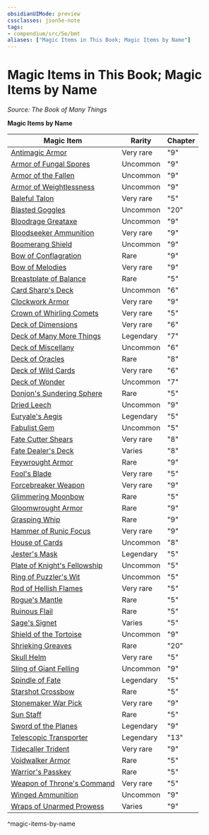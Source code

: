 ```yaml
---
obsidianUIMode: preview
cssclasses: json5e-note
tags:
- compendium/src/5e/bmt
aliases: ["Magic Items in This Book; Magic Items by Name"]
---
```

# Magic Items in This Book; Magic Items by Name
*Source: The Book of Many Things* 

**Magic Items by Name**

| Magic Item | Rarity | Chapter |
|------------|--------|---------|
| [Antimagic Armor](5E2014官方资源/items/antimagic-armor-bmt.md) | Very rare | "9" |
| [Armor of Fungal Spores](5E2014官方资源/items/armor-of-fungal-spores-bmt.md) | Uncommon | "9" |
| [Armor of the Fallen](5E2014官方资源/items/armor-of-the-fallen-bmt.md) | Uncommon | "9" |
| [Armor of Weightlessness](5E2014官方资源/items/armor-of-weightlessness-bmt.md) | Uncommon | "9" |
| [Baleful Talon](5E2014官方资源/items/baleful-talon-bmt.md) | Very rare | "5" |
| [Blasted Goggles](5E2014官方资源/items/blasted-goggles-bmt.md) | Uncommon | "20" |
| [Bloodrage Greataxe](5E2014官方资源/items/bloodrage-greataxe-bmt.md) | Uncommon | "9" |
| [Bloodseeker Ammunition](5E2014官方资源/items/bloodseeker-ammunition-bmt.md) | Very rare | "9" |
| [Boomerang Shield](5E2014官方资源/items/boomerang-shield-bmt.md) | Uncommon | "9" |
| [Bow of Conflagration](5E2014官方资源/items/bow-of-conflagration-bmt.md) | Rare | "9" |
| [Bow of Melodies](5E2014官方资源/items/bow-of-melodies-bmt.md) | Very rare | "9" |
| [Breastplate of Balance](5E2014官方资源/items/breastplate-of-balance-bmt.md) | Rare | "5" |
| [Card Sharp's Deck](5E2014官方资源/items/card-sharps-deck-bmt.md) | Uncommon | "6" |
| [Clockwork Armor](5E2014官方资源/items/clockwork-armor-bmt.md) | Very rare | "9" |
| [Crown of Whirling Comets](5E2014官方资源/items/crown-of-whirling-comets-bmt.md) | Very rare | "5" |
| [Deck of Dimensions](5E2014官方资源/items/deck-of-dimensions-bmt.md) | Very rare | "6" |
| [Deck of Many More Things](5E2014官方资源/items/deck-of-many-more-things-bmt.md) | Legendary | "7" |
| [Deck of Miscellany](5E2014官方资源/items/deck-of-miscellany-bmt.md) | Uncommon | "6" |
| [Deck of Oracles](5E2014官方资源/items/deck-of-oracles-bmt.md) | Rare | "8" |
| [Deck of Wild Cards](5E2014官方资源/items/deck-of-wild-cards-bmt.md) | Very rare | "6" |
| [Deck of Wonder](5E2014官方资源/items/deck-of-wonder-bmt.md) | Uncommon | "7" |
| [Donjon's Sundering Sphere](5E2014官方资源/items/donjons-sundering-sphere-bmt.md) | Rare | "5" |
| [Dried Leech](5E2014官方资源/items/dried-leech-bmt.md) | Uncommon | "9" |
| [Euryale's Aegis](5E2014官方资源/items/euryales-aegis-bmt.md) | Legendary | "5" |
| [Fabulist Gem](5E2014官方资源/items/fabulist-gem-bmt.md) | Uncommon | "5" |
| [Fate Cutter Shears](5E2014官方资源/items/fate-cutter-shears-bmt.md) | Very rare | "8" |
| [Fate Dealer's Deck](5E2014官方资源/items/1-fate-dealers-deck-bmt.md) | Varies | "8" |
| [Feywrought Armor](5E2014官方资源/items/feywrought-armor-bmt.md) | Rare | "9" |
| [Fool's Blade](5E2014官方资源/items/fools-blade-bmt.md) | Very rare | "5" |
| [Forcebreaker Weapon](5E2014官方资源/items/forcebreaker-weapon-bmt.md) | Very rare | "9" |
| [Glimmering Moonbow](5E2014官方资源/items/glimmering-moonbow-bmt.md) | Rare | "5" |
| [Gloomwrought Armor](5E2014官方资源/items/gloomwrought-armor-bmt.md) | Rare | "9" |
| [Grasping Whip](5E2014官方资源/items/grasping-whip-bmt.md) | Rare | "9" |
| [Hammer of Runic Focus](5E2014官方资源/items/hammer-of-runic-focus-bmt.md) | Very rare | "9" |
| [House of Cards](5E2014官方资源/items/house-of-cards-bmt.md) | Uncommon | "8" |
| [Jester's Mask](5E2014官方资源/items/jesters-mask-bmt.md) | Legendary | "5" |
| [Plate of Knight's Fellowship](5E2014官方资源/items/plate-of-knights-fellowship-bmt.md) | Uncommon | "5" |
| [Ring of Puzzler's Wit](5E2014官方资源/items/ring-of-puzzlers-wit-bmt.md) | Uncommon | "5" |
| [Rod of Hellish Flames](5E2014官方资源/items/rod-of-hellish-flames-bmt.md) | Very rare | "5" |
| [Rogue's Mantle](5E2014官方资源/items/rogues-mantle-bmt.md) | Rare | "5" |
| [Ruinous Flail](5E2014官方资源/items/ruinous-flail-bmt.md) | Rare | "5" |
| [Sage's Signet](5E2014官方资源/items/sages-signet-bmt.md) | Varies | "5" |
| [Shield of the Tortoise](5E2014官方资源/items/shield-of-the-tortoise-bmt.md) | Uncommon | "9" |
| [Shrieking Greaves](5E2014官方资源/items/shrieking-greaves-bmt.md) | Rare | "20" |
| [Skull Helm](5E2014官方资源/items/skull-helm-bmt.md) | Very rare | "5" |
| [Sling of Giant Felling](5E2014官方资源/items/sling-of-giant-felling-bmt.md) | Uncommon | "9" |
| [Spindle of Fate](5E2014官方资源/items/spindle-of-fate-bmt.md) | Legendary | "5" |
| [Starshot Crossbow](5E2014官方资源/items/starshot-crossbow-bmt.md) | Rare | "5" |
| [Stonemaker War Pick](5E2014官方资源/items/stonemaker-war-pick-bmt.md) | Very rare | "9" |
| [Sun Staff](5E2014官方资源/items/sun-staff-bmt.md) | Rare | "5" |
| [Sword of the Planes](5E2014官方资源/items/sword-of-the-planes-bmt.md) | Legendary | "9" |
| [Telescopic Transporter](5E2014官方资源/items/telescopic-transporter-bmt.md) | Legendary | "13" |
| [Tidecaller Trident](5E2014官方资源/items/tidecaller-trident-bmt.md) | Very rare | "9" |
| [Voidwalker Armor](5E2014官方资源/items/voidwalker-armor-bmt.md) | Rare | "5" |
| [Warrior's Passkey](5E2014官方资源/items/warriors-passkey-bmt.md) | Rare | "5" |
| [Weapon of Throne's Command](5E2014官方资源/items/weapon-of-thrones-command-bmt.md) | Very rare | "5" |
| [Winged Ammunition](5E2014官方资源/items/winged-ammunition-bmt.md) | Uncommon | "9" |
| [Wraps of Unarmed Prowess](5E2014官方资源/items/1-wraps-of-unarmed-prowess-bmt.md) | Varies | "9" |
^magic-items-by-name